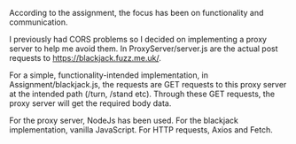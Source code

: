 According to the assignment, the focus has been on functionality and communication. 

I previously had CORS problems so I decided on implementing a proxy server to help me avoid them. 
In ProxyServer/server.js are the actual post requests to https://blackjack.fuzz.me.uk/. 

For a simple, functionality-intended implementation, in Assignment/blackjack.js, the requests are GET requests to this proxy server at the intended path (/turn, /stand etc). Through these GET requests, the proxy server will get the required body data.

For the proxy server, NodeJs has been used.
For the blackjack implementation, vanilla JavaScript. For HTTP requests, Axios and Fetch.
